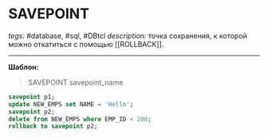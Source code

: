 # SAVEPOINT
*tegs:* #database, #sql, #DBtcl 
*description:* точка сохранения, к которой можно откатиться с помощью [[ROLLBACK]].

---
**Шаблон:**
>SAVEPOINT savepoint_name

```sql
savepoint p1;
update NEW_EMPS set NAME = 'Hello';
savepoint p2;
delete from NEW_EMPS where EMP_ID < 200;
rollback to savepoint p2;
```